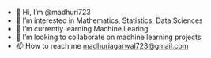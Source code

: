 - 👋 Hi, I’m @madhuri723
- 👀 I’m interested in Mathematics, Statistics, Data Sciences
- 🌱 I’m currently learning Machine Learing
- 💞️ I’m looking to collaborate on machine learning projects
- 📫 How to reach me madhuriagarwal723@gmail.com

<!---
madhuri723/madhuri723 is a ✨ special ✨ repository because its `README.md` (this file) appears on your GitHub profile.
You can click the Preview link to take a look at your changes.
--->
